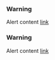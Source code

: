 <div class="au-body au-page-alerts au-page-alerts--warning" role="alert">
  <h3>Warning</h3>
  <p>Alert content <a href="#">link</a></p>
</div>

<div class="au-body au-body--dark">
  <div class="au-page-alerts au-page-alerts--warning au-page-alerts--dark" role="alert">
    <h3>Warning</h3>
    <p>Alert content <a href="#">link</a></p>
  </div>
</div>

